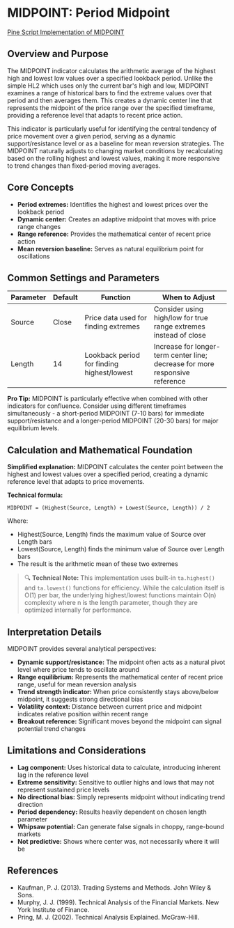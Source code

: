 # MIDPOINT: Period Midpoint

[Pine Script Implementation of MIDPOINT](https://github.com/mihakralj/pinescript/blob/main/indicators/numerics/midpoint.pine)

## Overview and Purpose

The MIDPOINT indicator calculates the arithmetic average of the highest high and lowest low values over a specified lookback period. Unlike the simple HL2 which uses only the current bar's high and low, MIDPOINT examines a range of historical bars to find the extreme values over that period and then averages them. This creates a dynamic center line that represents the midpoint of the price range over the specified timeframe, providing a reference level that adapts to recent price action.

This indicator is particularly useful for identifying the central tendency of price movement over a given period, serving as a dynamic support/resistance level or as a baseline for mean reversion strategies. The MIDPOINT naturally adjusts to changing market conditions by recalculating based on the rolling highest and lowest values, making it more responsive to trend changes than fixed-period moving averages.

## Core Concepts

* **Period extremes:** Identifies the highest and lowest prices over the lookback period
* **Dynamic center:** Creates an adaptive midpoint that moves with price range changes
* **Range reference:** Provides the mathematical center of recent price action
* **Mean reversion baseline:** Serves as natural equilibrium point for oscillations

## Common Settings and Parameters

| Parameter | Default | Function | When to Adjust |
|-----------|---------|----------|----------------|
| Source | Close | Price data used for finding extremes | Consider using high/low for true range extremes instead of close |
| Length | 14 | Lookback period for finding highest/lowest | Increase for longer-term center line; decrease for more responsive reference |

**Pro Tip:** MIDPOINT is particularly effective when combined with other indicators for confluence. Consider using different timeframes simultaneously - a short-period MIDPOINT (7-10 bars) for immediate support/resistance and a longer-period MIDPOINT (20-30 bars) for major equilibrium levels.

## Calculation and Mathematical Foundation

**Simplified explanation:**
MIDPOINT calculates the center point between the highest and lowest values over a specified period, creating a dynamic reference level that adapts to price movements.

**Technical formula:**

```
MIDPOINT = (Highest(Source, Length) + Lowest(Source, Length)) / 2
```

Where:
- Highest(Source, Length) finds the maximum value of Source over Length bars
- Lowest(Source, Length) finds the minimum value of Source over Length bars
- The result is the arithmetic mean of these two extremes

> 🔍 **Technical Note:** This implementation uses built-in `ta.highest()` and `ta.lowest()` functions for efficiency. While the calculation itself is O(1) per bar, the underlying highest/lowest functions maintain O(n) complexity where n is the length parameter, though they are optimized internally for performance.

## Interpretation Details

MIDPOINT provides several analytical perspectives:

* **Dynamic support/resistance:** The midpoint often acts as a natural pivot level where price tends to oscillate around
* **Range equilibrium:** Represents the mathematical center of recent price range, useful for mean reversion analysis
* **Trend strength indicator:** When price consistently stays above/below midpoint, it suggests strong directional bias
* **Volatility context:** Distance between current price and midpoint indicates relative position within recent range
* **Breakout reference:** Significant moves beyond the midpoint can signal potential trend changes

## Limitations and Considerations

* **Lag component:** Uses historical data to calculate, introducing inherent lag in the reference level
* **Extreme sensitivity:** Sensitive to outlier highs and lows that may not represent sustained price levels
* **No directional bias:** Simply represents midpoint without indicating trend direction
* **Period dependency:** Results heavily dependent on chosen length parameter
* **Whipsaw potential:** Can generate false signals in choppy, range-bound markets
* **Not predictive:** Shows where center was, not necessarily where it will be

## References

* Kaufman, P. J. (2013). Trading Systems and Methods. John Wiley & Sons.
* Murphy, J. J. (1999). Technical Analysis of the Financial Markets. New York Institute of Finance.
* Pring, M. J. (2002). Technical Analysis Explained. McGraw-Hill.

